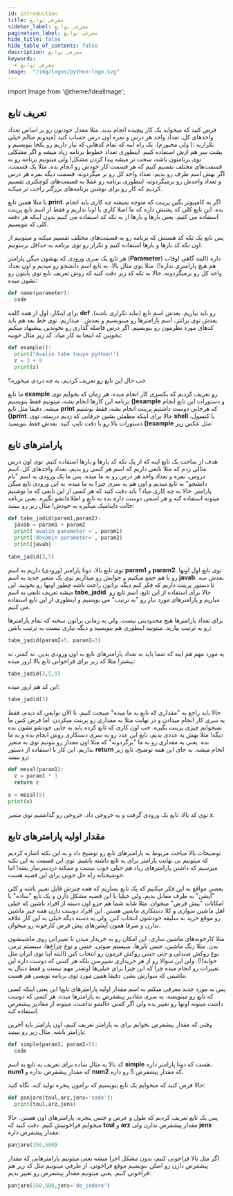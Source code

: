 ```yaml
---
id: introduction
title: معرفی توابع
sidebar_label: معرفی توابع
pagination_label: معرفی توابع
hide_title: false
hide_table_of_contents: false
description: معرفی توابع
keywords:
  - معرفی توابع
image:  "/img/logos/python-logo.svg"
---
```


import Image from '@theme/IdealImage';

## **تعریف تابع**

فرض کنید که میخواید یک کار پیچیده انجام بدید. مثلا معدل خودتون رو بر اساس تعداد واحد‌های کل، تعداد واحد هر درس و نمره اون درس حساب کنید (میدونم مثالم خیلی تکراریه :( ولی مجبورم). یک راه اینه که تمام کدهایی که نیاز داریم رو یکجا بنویسیم و پشت سر هم ازش استفاده کنیم. اینطوری تعداد خطوط برنامه زیاد میشه و اگر مشکلی توی برنامتون باشه، سخت تر میشه پیدا کردن مشکل! ولی میتونیم برنامه رو به قسمت‌های مختلف تقسیم کنیم که هر قسمت کار خودش رو انجام بده. مثلا یک قسمت، اگر بهش اسم طرف رو بدیم، تعداد واحد کل رو بر میگردونه. قسمت دیگه نمره هر درس و تعداد واحدش رو برمیگردونه. اینطوری برنامه رو عملا به قسمت‌های کوچکتری تقسیم کردیم که کار رو برای نوشتن برنامه‌های بزرگتر راحت تر میکنه.

یا مثلا همین تابع **print**. اگر به کامپیوتر بگین پرینت که متوجه نمیشه چه کاری باید انجام بده. این تابع کلی کد پشتش داره که ما اصلا کاری با اونا نداریم و فقط از اسم تابع پرینت استفاده می کنیم. یعنی بارها و بارها از یه تکه کد استفاده می کنیم بدون اینکه هر دفعه کلی کد بنویسیم.

پس تابع یک تکه کد هستش که برنامه رو به قسمت‌های مختلف تقسیم میکنه و میتونیم از اون تکه کد بارها و بارها استفاده کنیم و تکرار رو توی برنامه به حداقل برسونیم.

هر تابع یک سری ورودی که بهشون میگن پارامتر (**Parameter**) داره (البته گاهی اوقات هم هیچ پارامتری نداره!). مثلا توی مثال بالا، به تابع اسم دانشجو رو میدیم و اون تعداد واحد کل رو برمیگردونه. حالا به تکه کد زیر دقت کنید که روش تعریف تابع توی پایتون رو نشون میده:

```python
def name(parameter):
  code
```

برای اینکار، اول از همه کلمه **def** رو باید بیاریم. بعدش اسم تابع (نباید تکراری باشه)، بعدش توی پرانتز، اسم پارامترها رو مینویسیم و بعدش : میذاریم. توی خط بعد هم باید کدهای مورد نظرمون رو بنویسیم. اگر درس فاصله گذاری رو نخوندین پیشنهاد میکنم بخونین که اینجا به کار میاد. کد زیر مثال خوبیه:

```python
def example():
  print("Avalin tabe touye python!")
  z = 3 + 9
  print(z)
```

خب حال این تابع رو تعریف کردیم، به چه دردی میخوره؟

ما تابع **example** رو تعریف کردیم که یکسری کار انجام میده. هر زمان که بخوایم توی برنامه این کارها انجام بشه، میتونیم فقط بنویسیم **()example** و دستورات این تابع انجام میشه. دقیقا مثل تابع **print** که هرجایی دوست داشتیم پرینت انجام بشه، فقط نوشتیم **()print**. حالا برای اینکه مطمئن بشین حرفایی که زدیم درسته، توی **shell** یا کنسول، دستورات بالا رو با دقت تایپ کنید. بعدش فقط بنویسید **()example** مثل عکس زیر:

## **پارامترهای تابع**

هدف از ساخت یک تابع اینه که از یک تکه کد بارها و بارها استفاده کنیم. توی اون درس مثالی زدم که مثلا تابعی داریم که اسم هر کسی رو بدیم، تعداد واحد‌های کل، اسم دروس، نمره و تعداد واحد هر درس رو به ما میده. پس ما یک ورودی به اسم "نام دانشجو" به تابع میدیم و اون هم یه سری چیزا به ما میده. به این ورودی تابع میگن پارامتر. حالا به چه کاری میاد؟ باید دقت کنید که هر کسی از این تابعی که ما نوشتیم میتونه استفاده کنه و هر اسمی دوست داره بده به تابع و اطلاعاتشو بگیره. یعنی برنامه حالت داینامیک میگیره به خودش! مثال زیر رو ببینید:

```python
def tabe_jadid(param1,param2):
  javab = param1 + param2
  print('avalin parameter =', param1)
  print('dovomin parameter=', param2)
  print(javab)

tabe_jadid(3,5)
```

توی تابع بالا، دوتا پارامتر (ورودی) داریم به اسم **param1** و **param2**. توی تابع اول اونها رو با هم جمع میکنیم و جوابش رو میذاریم توی یک متغیر جدید به اسم **javab**. بعدش سه تا دستور پرینت داریم که فکر کنم دیگه براتون راحت باشه چطور اونها رو بخونید. این میشه تعریف تابعی به اسم **tabe_jadid**. حالا برای استفاده از این تابع، اسم تابع رو میاریم و پارامترهای مورد نیاز رو "به ترتیب" می نویسیم و اینطوری از این تابع استفاده می کنیم.

برای تعداد پارامترها هیچ محدودیتی نیست. ولی یه زمانی براتون سخته که تمام پارامترها رو به ترتیب بیارید. میتونید اینطوری هم بنویسید و دیگه نیازی نیست به ترتیب باشن:

```python
tabe_jadid(param2=5, param1=3)
```

یه مورد مهم هم اینه که شما باید به تعداد پارامترهای تابع به اون ورودی بدین. نه کمتر، نه بیشتر! مثلا کد زیر برای فراخوانی تابع بالا ارور میده:

```python
tabe_jadid(3,5,9)
```

این کد هم ارور میده:

```python
tabe_jadid(3)
```

حالا باید راجع به "مقداری که تابع به ما میده" صبحت کنیم. تا الان توابعی که دیدم، فقط یه سری کار انجام میدادن و در نهایت مثلا یه مقداری رو پرینت میکردن. اما فرض کنین ما نمیخوایم چیزی پرینت بگیره. خب اون کاری که تابع کرده باید یه جایی خودشو نشون بده دیگه! مثلا بهش یه عددی بدیم، تابع این عدد رو یه سری دستکاری روش انجام بده و به ما بده. یعنی یه مقداری رو به ما "برگردونه" که مثلا اون مقدار رو بتونیم توی یه متغیر بذاریم. این کار با استفاده از دستور **return** انجام میشه. به جای این همه توضیح، تابع زیر رو ببینید:

```python
def mesal(param1):
  z = param1 * 3
  return z

x = mesal(5)
print(x)
```

توی کد بالا، تابع یک ورودی گرفت و یه خروجی داد. خروجی رو گذاشتیم توی متغیر x.

## **مقدار اولیه پارامترهای تابع**

توضیحات بالا مباحث مربوط به پارامترهای تابع رو توضیح داد و به این نکته اشاره کردیم که میتونیم بی نهایت پارامتر برای یه تابع داشته باشیم. توی این قسمت به این نکته میرسیم که داشتن پارامترهای زیاد هم خیلی خوب نیست و ممکنه دردسرساز بشه! اما خوشبختانه راه حل خوبی برای این قضیه هست.

بعضی مواقع به این فکر میکنیم که یک تابع بسازیم که همه چیزش قابل تغییر باشه و کلی "آپشن" به طرف مقابل بدیم. ولی خیلیا با این قضیه مشکل دارن و یک تابع "ساده" با امکانات "پیش فرض" میخوان. مثلا شاید شما هم جزو اون دسته از افراد باشین که خیلی اهل ماشین سواری و کلا دستکاری ماشین هستن. این افراد دوست دارن همه چیز ماشین رو موقع خرید به سلیقه خودشون انتخاب کنن. ولی یه دسته دیگه خیلی به این کار علاقه ندارن و صرفا همون آپشن‌های پیش فرض کارخونه رو میخوان.

مثلا کارخونه‌های ماشین سازی، این امکان رو به خریدار میدن تا تغییراتی روی ماشینشون بدن. مثلا رنگ ماشین، جنس تایرها، سیستم صوتی، جنس و نوع چراغ‌ها، سیستم ترمز، نوع روکش صندلی و حتی جنس روکش فرمون رو انتخاب کنن (البته اینا توی ایران مثل خوابه!!). ولی این سوالا رو از هر خریداری نمیپرسن بلکه هر کسی که دوست داره این تغییرات رو انجام میده چرا که این چیزا برای خیلی‌ها اونقدر مهم نیست و فقط دنبال یه ماشینن که سوارش بشن. دقیقا همین مورد توی برنامه نویسی هم هست.

پس یه مورد جدید معرفی میکنم به اسم مقدار اولیه پارامترهای تابع! این یعنی اینکه کسی که تابع رو مینویسه، یه سری مقادیر پیشفرض به پارامترها میده. هر کسی که دوست داشت میتونه اونها رو تغییر بده ولی اگر کسی حالشو نداشت، میتونه از مقادیر پیشفرض استفاده کنه.

وقتی که مقدار پیشفرض بخوایم برای یه پارامتر تعریف کنیم، اون پارامتر باید آخرین پارامتر باشه. مثال زیر رو ببینید:

```python
def simple(param1, param2=5):
  code
```

کد بالا یه مثال ساده برای تعریف یه تابع به اسم **simple** هست که دوتا پارامتر داره، **num1** که مقدار پیشفرض نداره و **num2** که مقدار پیشفرض 5 رو داره.

حالا فرض کنید که میخوایم یک تابع بنویسیم که برامون پنجره تولید کنه. نگاه کنید:

```python
def panjare(toul,arz,jens='sade'):
  print(toul,arz,jens)
```

پس یک تابع تعریف کردیم که طول و عرض و جنس پنجره، پارامترهای اون هستن. حالا میخوایم فراخونیش کنیم. دقت کنید که **toul** و **arz** مقدار پیشفرض ندارن ولی **jens** مقدار پیشفرض داره:

```python
panjare(350,500)
```

اگر مثل بالا فراخونی کنیم، بدون مشکل اجرا میشه یعنی میتونیم پارامترهایی که مقدار پیشفرض دارن رو اصلن ننویسیم موقع فراخونی. از طرفی میتونیم مثل کد زیر هم فراخونی کنیم. یعنی میتونیم مقدار پیشفرض رو تغییر بدیم:

```python
panjare(350,500,jens='do_jedare')
```
